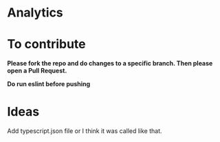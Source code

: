 # Analytics

# **To contribute**
**Please fork the repo and do changes to a specific branch. Then please open a Pull Request.**

**Do run eslint before pushing**

# Ideas
Add typescript.json file or I think it was called like that.
